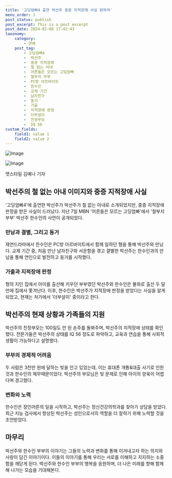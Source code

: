 ```yaml
---
title: '고딩엄빠4 출연 박선주 중증 지적장애 사실 밝혀져'
menu_order: 1
post_status: publish
post_excerpt: This is a post excerpt
post_date: 2024-02-08 17:42:43
taxonomy:
    category:
        - 연예
    post_tag:
        - 고딩엄빠4
        -  박선주
        -  중증 지적장애
        -  철 없는 아내
        -  어른들은 모르는 고딩엄빠
        -  철부지 부부
        -  PC방 아르바이트
        -  한수인
        -  교제 기간
        -  남자친구
        -  동거
        -  가출
        -  지적장애 판정
        -  더부살이
        -  친정부모
        -  IQ 56
custom_fields:
    field1: value 1
    field2: value 2
---
```


![Image](https://ssl.pstatic.net/mimgnews/image/415/2024/02/08/0000025244_001_20240208131301369.jpg?type=w540)

![Image](https://mimgnews.pstatic.net/image/415/2024/02/08/0000025244_002_20240208131301399.jpg?type=w540)

앳스타일 김예나 기자
## 박선주의 철 없는 아내 이미지와 중증 지적장애 사실
'고딩엄빠4'에 출연한 박선주가 박선주가 철 없는 아내로 소개되었지만, 중증 지적장애 판정을 받은 사실이 드러났다. 지난 7일 MBN '어른들은 모르는 고딩엄빠'에서 '철부지 부부' 박선주 한수인의 사연이 공개되었다.
### 만남과 결별, 그리고 동거
재연드라마에서 한수인은 PC방 아르바이트에서 함께 일하던 형을 통해 박선주와 만났다. 교제 기간 중, 처음 만난 남자친구와 서운함을 겪고 결별한 박선주는 한수인과의 만남을 통해 연인으로 발전하고 동거를 시작했다.
### 가출과 지적장애 판정
형의 지인 집에서 아이를 출산해 키우던 부부였던 박선주와 한수인은 불화로 출산 두 달만에 집에서 쫓겨난다. 이후, 한수인은 박선주가 지적장애 판정을 받았다는 사실을 알게 되었고, 현재는 처가에서 '더부살이' 중이라고 한다.
## 박선주의 현재 상황과 가족들의 지원
박선주의 친정부모는 100일도 안 된 손주를 돌봐주며, 박선주의 지적장애 상태를 확인했다. 전문가들은 박선주의 상태를 IQ 56 정도로 파악하고, 교육과 연습을 통해 사회적 생활이 가능하다고 설명했다.
### 부부의 경제적 어려움
두 사람은 3천만 원에 달하는 빚을 안고 있었는데, 이는 휴대폰 개통&대출 사기로 인한 것과 한수인의 채무때문이었다. 박선주의 부모님은 빚 문제로 인해 아이의 양육이 어렵다며 경고했다.
### 변화와 노력
한수인은 장인어른의 일을 시작하고, 박선주는 정신건강의학과를 찾아가 상담을 받았다. 최근 지능 검사에서 향상된 박선주는 성인으로서의 역할을 더 잘하기 위해 노력할 것을 조언받았다.
## 마무리
박선주와 한수인 부부의 이야기는 그들의 노력과 변화를 통해 이겨내고자 하는 의지와 사랑이 담긴 이야기이다. 이들의 이야기를 통해 우리는 서로를 이해하고 지지하는 소중함을 깨닫게 된다. 박선주와 한수인 부부의 행복을 응원하며, 더 나은 미래를 향해 함께해 나가는 모습을 기대해본다.
